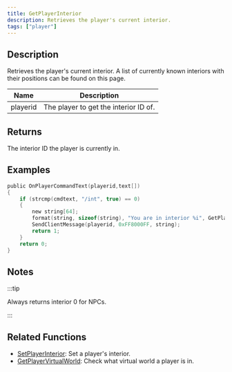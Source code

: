 ```yaml
---
title: GetPlayerInterior
description: Retrieves the player's current interior.
tags: ["player"]
---
```


## Description

Retrieves the player's current interior. A list of currently known interiors with their positions can be found on this page.

| Name     | Description                           |
| -------- | ------------------------------------- |
| playerid | The player to get the interior ID of. |

## Returns

The interior ID the player is currently in.

## Examples

```c
public OnPlayerCommandText(playerid,text[])
{
    if (strcmp(cmdtext, "/int", true) == 0)
    {
        new string[64];
        format(string, sizeof(string), "You are in interior %i", GetPlayerInterior(playerid));
        SendClientMessage(playerid, 0xFF8000FF, string);
        return 1;
    }
    return 0;
}
```

## Notes

:::tip

Always returns interior 0 for NPCs.

:::

## Related Functions

- [SetPlayerInterior](SetPlayerInterior): Set a player's interior.
- [GetPlayerVirtualWorld](GetPlayerVirtualWorld): Check what virtual world a player is in.
